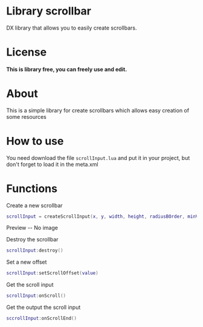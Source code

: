 # Library scrollbar
DX library that allows you to easily create scrollbars.

# License
#### This is library free, you can freely use and edit.

# About
This is a simple library for create scrollbars which allows easy creation of some resources

# How to use
You need download the file ```scrollInput.lua``` and put it in your project, but don't forget to load it in the meta.xml

# Functions
Create a new scrollbar
```lua
scrollInput = createScrollInput(x, y, width, height, radiusBOrder, minValue, maxValue, circleScale, postGUI)
```
Preview
-- No image

Destroy the scrollbar
```lua
scrollInput:destroy()
```

Set a new offset
```lua
scrollInput:setScrollOffset(value)
```

Get the scroll input
```lua
scrollInput:onScroll()
```

Get the output the scroll input
```lua
sccrollInput:onScrollEnd()
```
